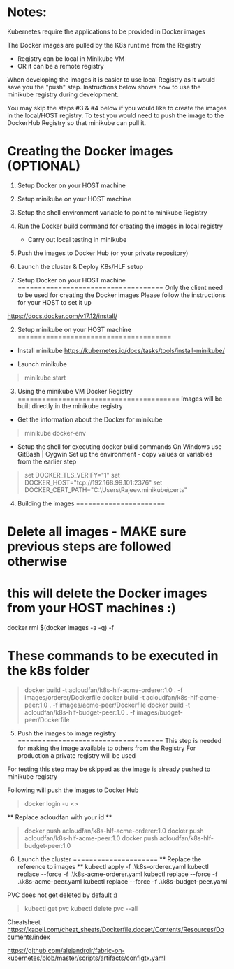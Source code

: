 Notes:
======
Kubernetes require the applications to be provided in Docker images

The Docker images are pulled by the K8s runtime from the Registry
- Registry can be local in Minikube VM
- OR it can be a remote registry

When developing the images it is easier to use local Registry as it would
save you the "push" step. Instructions below shows how to use the minikube
registry during development.

You may skip the steps #3 & #4 below if you would like to create the images
in the local/HOST registry. To test you would need to push the image to the 
DockerHub Registry so that minikube can pull it.


Creating the Docker images (OPTIONAL)
=====================================
1. Setup Docker on your HOST machine
2. Setup minikube on your HOST machine 
3. Setup the shell environment variable to point to minikube Registry
4. Run the Docker build command for creating the images in local registry
   * Carry out local testing in minikube
5. Push the images to Docker Hub (or your private repository)
6. Launch the cluster & Deploy K8s/HLF setup

1. Setup Docker on your HOST machine
====================================
Only the client need to be used for creating the Docker images
Please follow the instructions for your HOST to set it up

https://docs.docker.com/v17.12/install/

2. Setup minikube on your HOST machine
======================================
- Install minikube
https://kubernetes.io/docs/tasks/tools/install-minikube/

- Launch minikube
> minikube start

3. Using the minikube VM Docker Registry
========================================
Images will be built directly in the minikube registry
- Get the information about the Docker for minikube
> minikube docker-env

- Setup the shell for executing docker build commands
On Windows use GitBash | Cygwin
Set up the environment - copy values or variables from the earlier step
 >  set DOCKER_TLS_VERIFY="1"
 >  set DOCKER_HOST="tcp://192.168.99.101:2376"
 >  set DOCKER_CERT_PATH="C:\Users\Rajeev\.minikube\certs"


4. Building the images
======================
# Delete all images - MAKE sure previous steps are followed otherwise
# this will delete the Docker images from your HOST machines :)
docker rmi $(docker images -a -q) -f

# These commands to be executed in the k8s folder
> docker build -t acloudfan/k8s-hlf-acme-orderer:1.0 . -f images/orderer/Dockerfile
> docker build -t acloudfan/k8s-hlf-acme-peer:1.0 . -f images/acme-peer/Dockerfile
> docker build -t acloudfan/k8s-hlf-budget-peer:1.0 . -f images/budget-peer/Dockerfile

5. Push the images to image registry
====================================
This step is needed for making the image available to others from the Registry
For production a private registry will be used

For testing this step may be skipped as the image is already pushed to 
minikube registry

Following will push the images to Docker Hub
> docker login -u <<Docker Hub User ID>>

** Replace acloudfan with your id **
> docker push acloudfan/k8s-hlf-acme-orderer:1.0
> docker push acloudfan/k8s-hlf-acme-peer:1.0
> docker push acloudfan/k8s-hlf-budget-peer:1.0



6. Launch the cluster
=====================
** Replace the reference to images **
kubectl apply -f .\k8s-orderer.yaml
kubectl replace --force -f .\k8s-acme-orderer.yaml
kubectl replace --force -f .\k8s-acme-peer.yaml
kubectl replace --force -f .\k8s-budget-peer.yaml

PVC does not get deleted by default :)
> kubectl get pvc
> kubectl delete pvc --all


Cheatsheet
https://kapeli.com/cheat_sheets/Dockerfile.docset/Contents/Resources/Documents/index

https://github.com/alejandrolr/fabric-on-kubernetes/blob/master/scripts/artifacts/configtx.yaml